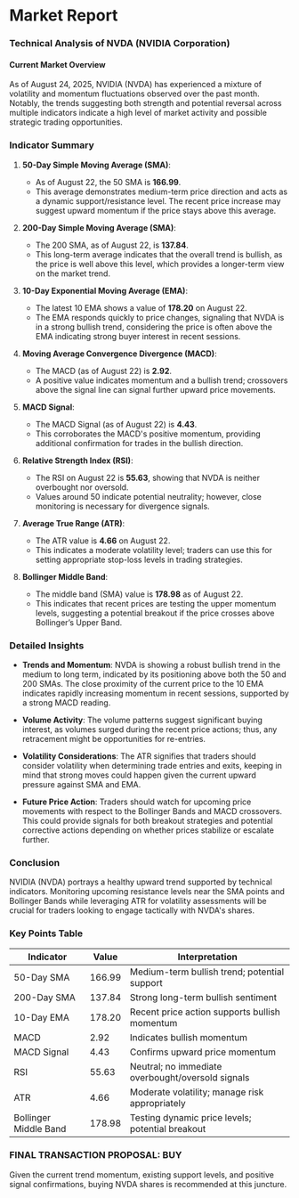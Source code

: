 # Market Report

### Technical Analysis of NVDA (NVIDIA Corporation)

#### Current Market Overview
As of August 24, 2025, NVIDIA (NVDA) has experienced a mixture of volatility and momentum fluctuations observed over the past month. Notably, the trends suggesting both strength and potential reversal across multiple indicators indicate a high level of market activity and possible strategic trading opportunities.

### Indicator Summary

1. **50-Day Simple Moving Average (SMA)**:
   - As of August 22, the 50 SMA is **166.99**.
   - This average demonstrates medium-term price direction and acts as a dynamic support/resistance level. The recent price increase may suggest upward momentum if the price stays above this average.

2. **200-Day Simple Moving Average (SMA)**:
   - The 200 SMA, as of August 22, is **137.84**.
   - This long-term average indicates that the overall trend is bullish, as the price is well above this level, which provides a longer-term view on the market trend.

3. **10-Day Exponential Moving Average (EMA)**:
   - The latest 10 EMA shows a value of **178.20** on August 22.
   - The EMA responds quickly to price changes, signaling that NVDA is in a strong bullish trend, considering the price is often above the EMA indicating strong buyer interest in recent sessions.

4. **Moving Average Convergence Divergence (MACD)**:
   - The MACD (as of August 22) is **2.92**.
   - A positive value indicates momentum and a bullish trend; crossovers above the signal line can signal further upward price movements.

5. **MACD Signal**:
   - The MACD Signal (as of August 22) is **4.43**.
   - This corroborates the MACD's positive momentum, providing additional confirmation for trades in the bullish direction.

6. **Relative Strength Index (RSI)**:
   - The RSI on August 22 is **55.63**, showing that NVDA is neither overbought nor oversold.
   - Values around 50 indicate potential neutrality; however, close monitoring is necessary for divergence signals.

7. **Average True Range (ATR)**:
   - The ATR value is **4.66** on August 22.
   - This indicates a moderate volatility level; traders can use this for setting appropriate stop-loss levels in trading strategies.

8. **Bollinger Middle Band**:
   - The middle band (SMA) value is **178.98** as of August 22.
   - This indicates that recent prices are testing the upper momentum levels, suggesting a potential breakout if the price crosses above Bollinger’s Upper Band.

### Detailed Insights

- **Trends and Momentum**: NVDA is showing a robust bullish trend in the medium to long term, indicated by its positioning above both the 50 and 200 SMAs. The close proximity of the current price to the 10 EMA indicates rapidly increasing momentum in recent sessions, supported by a strong MACD reading.

- **Volume Activity**: The volume patterns suggest significant buying interest, as volumes surged during the recent price actions; thus, any retracement might be opportunities for re-entries.

- **Volatility Considerations**: The ATR signifies that traders should consider volatility when determining trade entries and exits, keeping in mind that strong moves could happen given the current upward pressure against SMA and EMA.

- **Future Price Action**: Traders should watch for upcoming price movements with respect to the Bollinger Bands and MACD crossovers. This could provide signals for both breakout strategies and potential corrective actions depending on whether prices stabilize or escalate further.

### Conclusion
NVIDIA (NVDA) portrays a healthy upward trend supported by technical indicators. Monitoring upcoming resistance levels near the SMA points and Bollinger Bands while leveraging ATR for volatility assessments will be crucial for traders looking to engage tactically with NVDA's shares.

### Key Points Table

| Indicator                     | Value          | Interpretation                                   |
|-------------------------------|----------------|-------------------------------------------------|
| 50-Day SMA                    | 166.99         | Medium-term bullish trend; potential support    |
| 200-Day SMA                   | 137.84         | Strong long-term bullish sentiment               |
| 10-Day EMA                    | 178.20         | Recent price action supports bullish momentum    |
| MACD                          | 2.92           | Indicates bullish momentum                        |
| MACD Signal                   | 4.43           | Confirms upward price momentum                   |
| RSI                           | 55.63          | Neutral; no immediate overbought/oversold signals|
| ATR                           | 4.66           | Moderate volatility; manage risk appropriately   |
| Bollinger Middle Band         | 178.98         | Testing dynamic price levels; potential breakout |

### FINAL TRANSACTION PROPOSAL: **BUY**
Given the current trend momentum, existing support levels, and positive signal confirmations, buying NVDA shares is recommended at this juncture.
